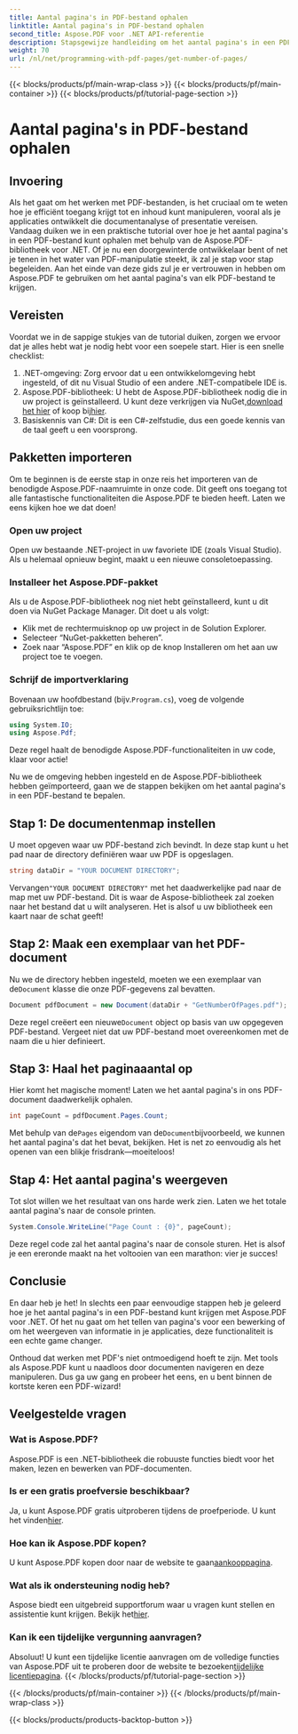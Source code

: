 ```yaml
---
title: Aantal pagina's in PDF-bestand ophalen
linktitle: Aantal pagina's in PDF-bestand ophalen
second_title: Aspose.PDF voor .NET API-referentie
description: Stapsgewijze handleiding om het aantal pagina's in een PDF-bestand te krijgen met Aspose.PDF voor .NET. Eenvoudig te implementeren, ideaal voor uw projecten.
weight: 70
url: /nl/net/programming-with-pdf-pages/get-number-of-pages/
---
```


{{< blocks/products/pf/main-wrap-class >}}
{{< blocks/products/pf/main-container >}}
{{< blocks/products/pf/tutorial-page-section >}}

# Aantal pagina's in PDF-bestand ophalen

## Invoering

Als het gaat om het werken met PDF-bestanden, is het cruciaal om te weten hoe je efficiënt toegang krijgt tot en inhoud kunt manipuleren, vooral als je applicaties ontwikkelt die documentanalyse of presentatie vereisen. Vandaag duiken we in een praktische tutorial over hoe je het aantal pagina's in een PDF-bestand kunt ophalen met behulp van de Aspose.PDF-bibliotheek voor .NET. Of je nu een doorgewinterde ontwikkelaar bent of net je tenen in het water van PDF-manipulatie steekt, ik zal je stap voor stap begeleiden. Aan het einde van deze gids zul je er vertrouwen in hebben om Aspose.PDF te gebruiken om het aantal pagina's van elk PDF-bestand te krijgen.

## Vereisten

Voordat we in de sappige stukjes van de tutorial duiken, zorgen we ervoor dat je alles hebt wat je nodig hebt voor een soepele start. Hier is een snelle checklist:

1. .NET-omgeving: Zorg ervoor dat u een ontwikkelomgeving hebt ingesteld, of dit nu Visual Studio of een andere .NET-compatibele IDE is.
2.  Aspose.PDF-bibliotheek: U hebt de Aspose.PDF-bibliotheek nodig die in uw project is geïnstalleerd. U kunt deze verkrijgen via NuGet,[download het hier](https://releases.aspose.com/pdf/net/) of koop bij[hier](https://purchase.aspose.com/buy).
3. Basiskennis van C#: Dit is een C#-zelfstudie, dus een goede kennis van de taal geeft u een voorsprong.

## Pakketten importeren

Om te beginnen is de eerste stap in onze reis het importeren van de benodigde Aspose.PDF-naamruimte in onze code. Dit geeft ons toegang tot alle fantastische functionaliteiten die Aspose.PDF te bieden heeft. Laten we eens kijken hoe we dat doen!

### Open uw project

Open uw bestaande .NET-project in uw favoriete IDE (zoals Visual Studio). Als u helemaal opnieuw begint, maakt u een nieuwe consoletoepassing. 

### Installeer het Aspose.PDF-pakket

Als u de Aspose.PDF-bibliotheek nog niet hebt geïnstalleerd, kunt u dit doen via NuGet Package Manager. Dit doet u als volgt:

- Klik met de rechtermuisknop op uw project in de Solution Explorer.
- Selecteer “NuGet-pakketten beheren”.
- Zoek naar “Aspose.PDF” en klik op de knop Installeren om het aan uw project toe te voegen.

### Schrijf de importverklaring

 Bovenaan uw hoofdbestand (bijv.`Program.cs`), voeg de volgende gebruiksrichtlijn toe:

```csharp
using System.IO;
using Aspose.Pdf;
```

Deze regel haalt de benodigde Aspose.PDF-functionaliteiten in uw code, klaar voor actie!

Nu we de omgeving hebben ingesteld en de Aspose.PDF-bibliotheek hebben geïmporteerd, gaan we de stappen bekijken om het aantal pagina's in een PDF-bestand te bepalen.

## Stap 1: De documentenmap instellen

U moet opgeven waar uw PDF-bestand zich bevindt. In deze stap kunt u het pad naar de directory definiëren waar uw PDF is opgeslagen.

```csharp
string dataDir = "YOUR DOCUMENT DIRECTORY";
```
 Vervangen`"YOUR DOCUMENT DIRECTORY"` met het daadwerkelijke pad naar de map met uw PDF-bestand. Dit is waar de Aspose-bibliotheek zal zoeken naar het bestand dat u wilt analyseren. Het is alsof u uw bibliotheek een kaart naar de schat geeft!

## Stap 2: Maak een exemplaar van het PDF-document

 Nu we de directory hebben ingesteld, moeten we een exemplaar van de`Document` klasse die onze PDF-gegevens zal bevatten.

```csharp
Document pdfDocument = new Document(dataDir + "GetNumberOfPages.pdf");
```
 Deze regel creëert een nieuwe`Document` object op basis van uw opgegeven PDF-bestand. Vergeet niet dat uw PDF-bestand moet overeenkomen met de naam die u hier definieert.

## Stap 3: Haal het paginaaantal op

Hier komt het magische moment! Laten we het aantal pagina's in ons PDF-document daadwerkelijk ophalen.

```csharp
int pageCount = pdfDocument.Pages.Count;
```
 Met behulp van de`Pages` eigendom van de`Document`bijvoorbeeld, we kunnen het aantal pagina's dat het bevat, bekijken. Het is net zo eenvoudig als het openen van een blikje frisdrank—moeiteloos!

## Stap 4: Het aantal pagina's weergeven

Tot slot willen we het resultaat van ons harde werk zien. Laten we het totale aantal pagina's naar de console printen.

```csharp
System.Console.WriteLine("Page Count : {0}", pageCount);
```
Deze regel code zal het aantal pagina's naar de console sturen. Het is alsof je een ereronde maakt na het voltooien van een marathon: vier je succes!

## Conclusie

En daar heb je het! In slechts een paar eenvoudige stappen heb je geleerd hoe je het aantal pagina's in een PDF-bestand kunt krijgen met Aspose.PDF voor .NET. Of het nu gaat om het tellen van pagina's voor een bewerking of om het weergeven van informatie in je applicaties, deze functionaliteit is een echte game changer. 

Onthoud dat werken met PDF's niet ontmoedigend hoeft te zijn. Met tools als Aspose.PDF kunt u naadloos door documenten navigeren en deze manipuleren. Dus ga uw gang en probeer het eens, en u bent binnen de kortste keren een PDF-wizard!

## Veelgestelde vragen

### Wat is Aspose.PDF?
Aspose.PDF is een .NET-bibliotheek die robuuste functies biedt voor het maken, lezen en bewerken van PDF-documenten.

### Is er een gratis proefversie beschikbaar?
 Ja, u kunt Aspose.PDF gratis uitproberen tijdens de proefperiode. U kunt het vinden[hier](https://releases.aspose.com/).

### Hoe kan ik Aspose.PDF kopen?
 U kunt Aspose.PDF kopen door naar de website te gaan[aankooppagina](https://purchase.aspose.com/buy).

### Wat als ik ondersteuning nodig heb?
 Aspose biedt een uitgebreid supportforum waar u vragen kunt stellen en assistentie kunt krijgen. Bekijk het[hier](https://forum.aspose.com/c/pdf/10).

### Kan ik een tijdelijke vergunning aanvragen?
 Absoluut! U kunt een tijdelijke licentie aanvragen om de volledige functies van Aspose.PDF uit te proberen door de website te bezoeken[tijdelijke licentiepagina](https://purchase.aspose.com/temporary-license/).
{{< /blocks/products/pf/tutorial-page-section >}}

{{< /blocks/products/pf/main-container >}}
{{< /blocks/products/pf/main-wrap-class >}}

{{< blocks/products/products-backtop-button >}}
